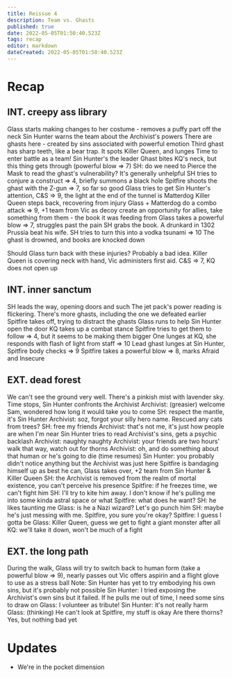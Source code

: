 ```yaml
---
title: Reissue 4
description: Team vs. Ghasts
published: true
date: 2022-05-05T01:50:40.523Z
tags: recap
editor: markdown
dateCreated: 2022-05-05T01:50:40.523Z
---
```


# Recap

## INT. creepy ass library

Glass starts making changes to her costume - removes a puffy part off the neck
Sin Hunter warns the team about the Archivist's powers
There are ghasts here - created by sins associated with powerful emotion
Third ghast has sharp teeth, like a bear trap. It spots Killer Queen, and lunges
Time to enter battle as a team! Sin Hunter's the leader
Ghast bites KQ's neck, but this thing gets through (powerful blow => 7)
SH: do we need to Pierce the Mask to read the ghast's vulnerability? It's generally unhelpful
SH tries to conjure a construct => 4, briefly summons a black hole
Spitfire shoots the ghast with the Z-gun => 7, so far so good
Glass tries to get Sin Hunter's attention, C&S => 9, the light at the end of the tunnel is Matterdog
Killer Queen steps back, recovering from injury
Glass + Matterdog do a combo attack => 9, +1 team from Vic as decoy
create an opportunity for allies, take something from them - the book it was feeding from
Glass takes a powerful blow => 7, struggles past the pain
SH grabs the book. A drunkard in 1302 Prussia beat his wife. SH tries to turn this into a vodka tsunami => 10
The ghast is drowned, and books are knocked down

Should Glass turn back with these injuries? Probably a bad idea.
Killer Queen is covering neck with hand, Vic administers first aid. C&S => 7, KQ does not open up

## INT. inner sanctum

SH leads the way, opening doors and such
The jet pack's power reading is flickering. There's more ghasts, including the one we defeated earlier
Spitfire takes off, trying to distract the ghasts
Glass runs to help Sin Hunter open the door
KQ takes up a combat stance
Spitfire tries to get them to follow => 4, but it seems to be making them bigger
One lunges at KQ, she responds with flash of light from staff => 10
Lead ghast lunges at Sin Hunter, Spitfire body checks => 9
Spitfire takes a powerful blow => 8, marks Afraid and Insecure

## EXT. dead forest

We can't see the ground very well. There's a pinkish mist with lavender sky.
Time stops, Sin Hunter confronts the Archivist
Archivist: (greasier) welcome Sam, wondered how long it would take you to come
SH: respect the mantle, it's Sin Hunter
Archivist: soz, forgot your silly hero name. Rescued any cats from trees?
SH: free my friends
Archivist: that's not me, it's just how people are when I'm near
Sin Hunter tries to read Archivist's sins, gets a psychic backlash
Archivist: naughty naughty
Archivist: your friends are two hours' walk that way, watch out for thorns
Archivist: oh, and do something about that human or he's going to die
(time resumes)
Sin Hunter: you probably didn't notice anything but the Archivist was just here
Spitfire is bandaging himself up as best he can, Glass takes over, +2 team from Sin Hunter & Killer Queen
SH: the Archivist is removed from the realm of mortal existence, you can't perceive his presence
Spitfire: if he freezes time, we can't fight him
SH: I'll try to kite him away. I don't know if he's pulling me into some kinda astral space or what
Spitfire: what does he want?
SH: he likes taunting me
Glass: is he a Nazi wizard? Let's go punch him
SH: maybe he's just messing with me. Spitfire, you sure you're okay?
Spitfire: I guess I gotta be
Glass: Killer Queen, guess we get to fight a giant monster after all
KQ: we'll take it down, won't be much of a fight

## EXT. the long path

During the walk, Glass will try to switch back to human form (take a powerful blow => 9), nearly passes out
Vic offers aspirin and a flight glove to use as a stress ball
Note: Sin Hunter has yet to try embodying his own sins, but it's probably not possible
Sin Hunter: I tried exposing the Archivist's own sins but it failed. If he pulls me out of time, I need some sins to draw on
Glass: I volunteer as tribute!
Sin Hunter: it's not really harm
Glass: (thinking) He can't look at Spitfire, my stuff is okay
Are there thorns? Yes, but nothing bad yet

# Updates

* We're in the pocket dimension